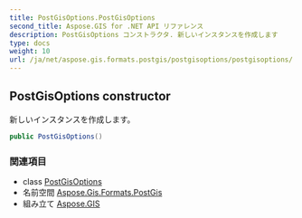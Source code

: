 ```yaml
---
title: PostGisOptions.PostGisOptions
second_title: Aspose.GIS for .NET API リファレンス
description: PostGisOptions コンストラクタ. 新しいインスタンスを作成します
type: docs
weight: 10
url: /ja/net/aspose.gis.formats.postgis/postgisoptions/postgisoptions/
---
```

## PostGisOptions constructor

新しいインスタンスを作成します。

```csharp
public PostGisOptions()
```

### 関連項目

* class [PostGisOptions](../)
* 名前空間 [Aspose.Gis.Formats.PostGis](../../postgisoptions/)
* 組み立て [Aspose.GIS](../../../)


